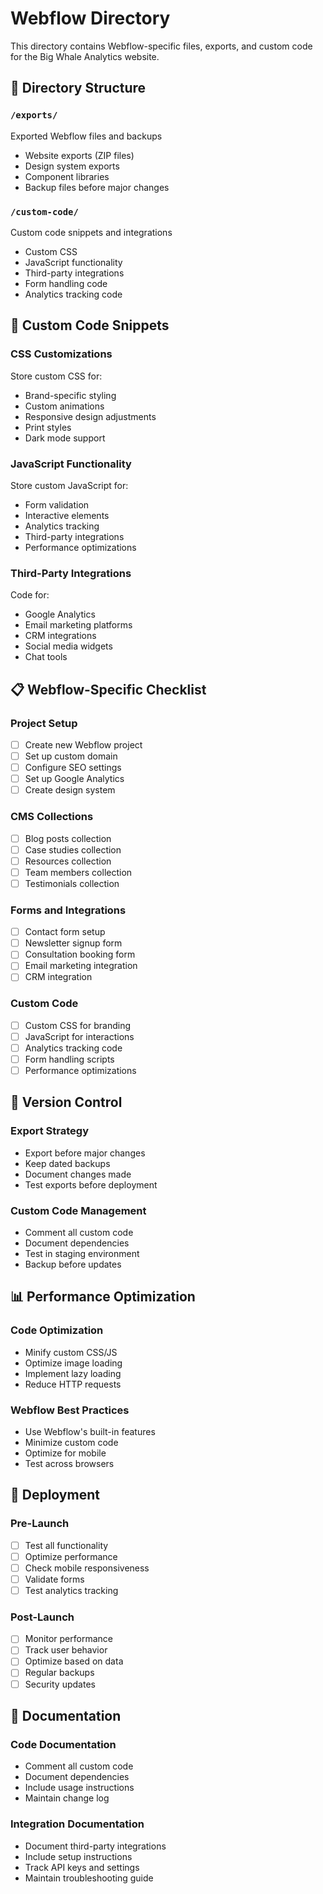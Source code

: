 # Webflow Directory

This directory contains Webflow-specific files, exports, and custom code for the Big Whale Analytics website.

## 📁 Directory Structure

### `/exports/`
Exported Webflow files and backups
- Website exports (ZIP files)
- Design system exports
- Component libraries
- Backup files before major changes

### `/custom-code/`
Custom code snippets and integrations
- Custom CSS
- JavaScript functionality
- Third-party integrations
- Form handling code
- Analytics tracking code

## 🔧 Custom Code Snippets

### CSS Customizations
Store custom CSS for:
- Brand-specific styling
- Custom animations
- Responsive design adjustments
- Print styles
- Dark mode support

### JavaScript Functionality
Store custom JavaScript for:
- Form validation
- Interactive elements
- Analytics tracking
- Third-party integrations
- Performance optimizations

### Third-Party Integrations
Code for:
- Google Analytics
- Email marketing platforms
- CRM integrations
- Social media widgets
- Chat tools

## 📋 Webflow-Specific Checklist

### Project Setup
- [ ] Create new Webflow project
- [ ] Set up custom domain
- [ ] Configure SEO settings
- [ ] Set up Google Analytics
- [ ] Create design system

### CMS Collections
- [ ] Blog posts collection
- [ ] Case studies collection
- [ ] Resources collection
- [ ] Team members collection
- [ ] Testimonials collection

### Forms and Integrations
- [ ] Contact form setup
- [ ] Newsletter signup form
- [ ] Consultation booking form
- [ ] Email marketing integration
- [ ] CRM integration

### Custom Code
- [ ] Custom CSS for branding
- [ ] JavaScript for interactions
- [ ] Analytics tracking code
- [ ] Form handling scripts
- [ ] Performance optimizations

## 🔄 Version Control

### Export Strategy
- Export before major changes
- Keep dated backups
- Document changes made
- Test exports before deployment

### Custom Code Management
- Comment all custom code
- Document dependencies
- Test in staging environment
- Backup before updates

## 📊 Performance Optimization

### Code Optimization
- Minify custom CSS/JS
- Optimize image loading
- Implement lazy loading
- Reduce HTTP requests

### Webflow Best Practices
- Use Webflow's built-in features
- Minimize custom code
- Optimize for mobile
- Test across browsers

## 🚀 Deployment

### Pre-Launch
- [ ] Test all functionality
- [ ] Optimize performance
- [ ] Check mobile responsiveness
- [ ] Validate forms
- [ ] Test analytics tracking

### Post-Launch
- [ ] Monitor performance
- [ ] Track user behavior
- [ ] Optimize based on data
- [ ] Regular backups
- [ ] Security updates

## 📝 Documentation

### Code Documentation
- Comment all custom code
- Document dependencies
- Include usage instructions
- Maintain change log

### Integration Documentation
- Document third-party integrations
- Include setup instructions
- Track API keys and settings
- Maintain troubleshooting guide 
